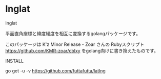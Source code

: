 # lnglat
lnglat

平面直角座標と緯度経度を相互に変換するgolangパッケージです。

このパッケージは
K'z Minor Release - Zoar さんの
Rubyスクリプト
https://github.com/KMR-zoar/cblxy
をgolang向けに書き換えたものです。

INSTALL

go get -u -v https://github.com/futtafutta/latlng

